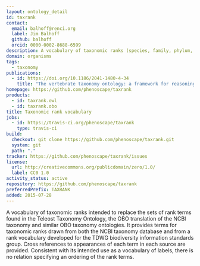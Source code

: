 ```yaml
---
layout: ontology_detail
id: taxrank
contact:
  email: balhoff@renci.org
  label: Jim Balhoff
  github: balhoff
  orcid: 0000-0002-8688-6599
description: A vocabulary of taxonomic ranks (species, family, phylum, etc)
domain: organisms
tags:
  - taxonomy
publications:
  - id: https://doi.org/10.1186/2041-1480-4-34
    title: "The vertebrate taxonomy ontology: a framework for reasoning across model organism and species phenotypes"
homepage: https://github.com/phenoscape/taxrank
products:
  - id: taxrank.owl
  - id: taxrank.obo
title: Taxonomic rank vocabulary
jobs:
  - id: https://travis-ci.org/phenoscape/taxrank
    type: travis-ci
build:
  checkout: git clone https://github.com/phenoscape/taxrank.git
  system: git
  path: "."
tracker: https://github.com/phenoscape/taxrank/issues
license:
  url: http://creativecommons.org/publicdomain/zero/1.0/
  label: CC0 1.0
activity_status: active
repository: https://github.com/phenoscape/taxrank
preferredPrefix: TAXRANK
added: 2015-07-28
---
```


A vocabulary of taxonomic ranks intended to replace the sets of rank terms found in the Teleost Taxonomy Ontology, the OBO translation of the NCBI taxonomy and similar OBO taxonomy ontologies.  It provides terms for taxonomic ranks drawn from both the NCBI taxonomy database and from a rank vocabulary developed for the TDWG biodiversity information standards group.  Cross references to appearances of each term in each source are provided.  Consistent with its intended use as a vocabulary of labels, there is no relation specifying an ordering of the rank terms.
